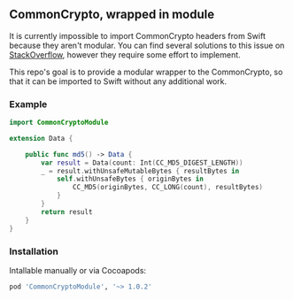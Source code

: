 ## CommonCrypto, wrapped in module

It is currently impossible to import CommonCrypto headers from Swift because they aren't modular. You can find several solutions to this issue on [StackOverflow](http://stackoverflow.com/a/29189873/1607485), however they require some effort to implement. 

This repo's goal is to provide a modular wrapper to the CommonCrypto, so that it can be imported to Swift without any additional work.

### Example

```swift
import CommonCryptoModule

extension Data {

    public func md5() -> Data {
        var result = Data(count: Int(CC_MD5_DIGEST_LENGTH))
        _ = result.withUnsafeMutableBytes { resultBytes in
            self.withUnsafeBytes { originBytes in
                CC_MD5(originBytes, CC_LONG(count), resultBytes)
            }
        }
        return result
    }
}
```

### Installation

Intallable manually or via Cocoapods:

```ruby
pod 'CommonCryptoModule', '~> 1.0.2'

```

